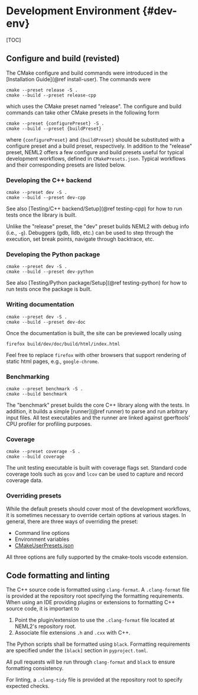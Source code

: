 # Development Environment {#dev-env}

[TOC]

## Configure and build (revisted)

The CMake configure and build commands were introduced in the [Installation Guide](@ref install-user). The commands were

```
cmake --preset release -S .
cmake --build --preset release-cpp
```
which uses the CMake preset named "release". The configure and build commands can take other CMake presets in the following form

```
cmake --preset {configurePreset} -S .
cmake --build --preset {buildPreset}
```
where `{configurePreset}` and `{buildPreset}` should be substituted with a configure preset and a build preset, respectively.
In addition to the "release" preset, NEML2 offers a few configure and build presets useful for typical development workflows, defined in `CMakePresets.json`. Typical workflows and their corresponding presets are listed below.

### Developing the C++ backend

```
cmake --preset dev -S .
cmake --build --preset dev-cpp
```
See also [Testing/C++ backend/Setup](@ref testing-cpp) for how to run tests once the library is built.

Unlike the "release" preset, the "dev" preset builds NEML2 with debug info (i.e., `-g`). Debuggers (gdb, lldb, etc.) can be used to step through the execution, set break points, navigate through backtrace, etc.

### Developing the Python package

```
cmake --preset dev -S .
cmake --build --preset dev-python
```
See also [Testing/Python package/Setup](@ref testing-python) for how to run tests once the package is built.

### Writing documentation

```
cmake --preset dev -S .
cmake --build --preset dev-doc
```
Once the documentation is built, the site can be previewed locally using
```
firefox build/dev/doc/build/html/index.html
```
Feel free to replace `firefox` with other browsers that support rendering of static html pages, e.g., `google-chrome`.

### Benchmarking

```
cmake --preset benchmark -S .
cmake --build benchmark
```
The "benchmark" preset builds the core C++ library along with the tests. In addition, it builds a simple [runner](@ref runner) to parse and run arbitrary input files. All test executables and the runner are linked against gperftools' CPU profiler for profiling purposes.

### Coverage

```
cmake --preset coverage -S .
cmake --build coverage
```
The unit testing executable is built with coverage flags set. Standard code coverage tools such as `gcov` and `lcov` can be used to capture and record coverage data.

### Overriding presets

While the default presets should cover most of the development workflows, it is sometimes necessary to override certain options at various stages. In general, there are three ways of overriding the preset:
- Command line options
- Environment variables
- [CMakeUserPresets.json](https://cmake.org/cmake/help/latest/manual/cmake-presets.7.html)

All three options are fully supported by the cmake-tools vscode extension.

## Code formatting and linting

The C++ source code is formatted using `clang-format`. A `.clang-format` file is provided at the repository root specifying the formatting requirements. When using an IDE providing plugins or extensions to formatting C++ source code, it is important to
1. Point the plugin/extension to use the `.clang-format` file located at NEML2's repository root.
2. Associate file extensions `.h` and `.cxx` with C++.

The Python scripts shall be formatted using `black`. Formatting requirements are specified under the `[black]` section in `pyproject.toml`.

All pull requests will be run through `clang-format` and `black` to ensure formatting consistency.

For linting, a `.clang-tidy` file is provided at the repository root to specify expected checks.
